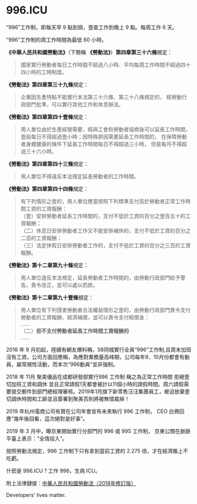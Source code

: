 996.ICU
===

“996”工作制，即每天早 9 點到崗，壹直工作到晚上 9 點。每周工作 6 天。

“996”工作制的周工作時間為最低 60 小時。

**《中華人民共和國勞動法》**（下簡稱 **《勞動法》**）**第四章第三十六條**規定：  
> 國家實行勞動者每日工作時間不超過八小時、平均每周工作時間不超過四十四小時的工時制度。  

**《勞動法》第四章第三十九條**規定：  
> 企業因生產特點不能實行本法第三十六條、第三十八條規定的，
> 經勞動行政部門批準，可以實行其他工作和休息辦法。  

**《勞動法》第四章第四十壹條**規定：    
> 用人單位由於生產經營需要，經與工會和勞動者協商後可以延長工作時間，
> 壹般每日不得超過壹小時；因特殊原因需要延長工作時間的，
> 在保障勞動者身體健康的條件下延長工作時間每日不得超過三小時，
> 但是每月不得超過三十六小時。  

**《勞動法》第四章第四十三條**規定：  
> 用人單位不得違反本法規定延長勞動者的工作時間。  

**《勞動法》第四章第四十四條**規定：  
> 有下列情形之壹的，用人單位應當按照下列標準支付高於勞動者正常工作時間工資的工資報酬：  
>   （壹）安排勞動者延長工作時間的，支付不低於工資的百分之壹百五十的工資報酬；  
>   （二）休息日安排勞動者工作又不能安排補休的，支付不低於工資的百分之二百的工資報酬；  
>   （三）法定休假日安排勞動者工作的，支付不低於工資的百分之三百的工資報酬。  

**《勞動法》第十二章第九十條**規定：  
> 用人單位違反本法規定，延長勞動者工作時間的，由勞動行政部門給予警告，責令改正，並可以處以罰款。    

**《勞動法》第十二章第九十壹條**規定：  
> 用人單位有下列侵害勞動者合法權益情形之壹的，由勞動行政部門責令支付勞動者的工資報酬、經濟補償，並可以責令支付賠償金：  
>  ……  
>  （二）**拒不支付勞動者延長工作時間工資報酬的**  
>  ……

2016 年 9 月初起，陸續有網友爆料稱，58同城實行全員“996”工作制,且周末加班沒有工資。公司方面回應稱，為應對業務量高峰期，公司每年9、10月份都會有動員，屬常規性活動，而本次“996動員”並非強制。

2018 年 11月 聚美優品在成都研發部實行996 工作制 稱之為正常工作時間 拒絕壹切加班工資和調休 並且正常請假1天都會被計以11個小時的請假時間。周六請假需要提交郵件到部門總經理審核。2019年1月旗下新零售汪汪集團員工，被迫放棄壹切調休時間和工齡並且簽署到聚美否則將被無情裁掉！

2019 年杭州電商公司有贊在公司年會宣布未來執行 996 工作制，
CEO 白鴉回應“幾年後回看，這次絕對是好事”。

2019 年 3 月中，曝京東開始實行分部門的 996 或 995 工作制，
京東公關在脈脈平臺上表示：“全情投入”。

按照勞動法規定，996 工作制下只有拿到當前工資的 2.275 倍，才在經濟賬上不吃虧。

什麽是 996.ICU？工作 996，生病 ICU。

附上法律鏈接：[中華人民共和國勞動法（2018年修訂版）](http://www.npc.gov.cn/npc/xinwen/2019-01/07/content_2070261.htm)

Developers' lives matter.
